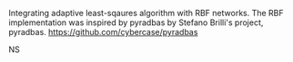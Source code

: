 Integrating adaptive least-sqaures algorithm with RBF networks. 
The RBF implementation was inspired by pyradbas by Stefano Brilli's project, pyradbas. 
https://github.com/cybercase/pyradbas

NS
